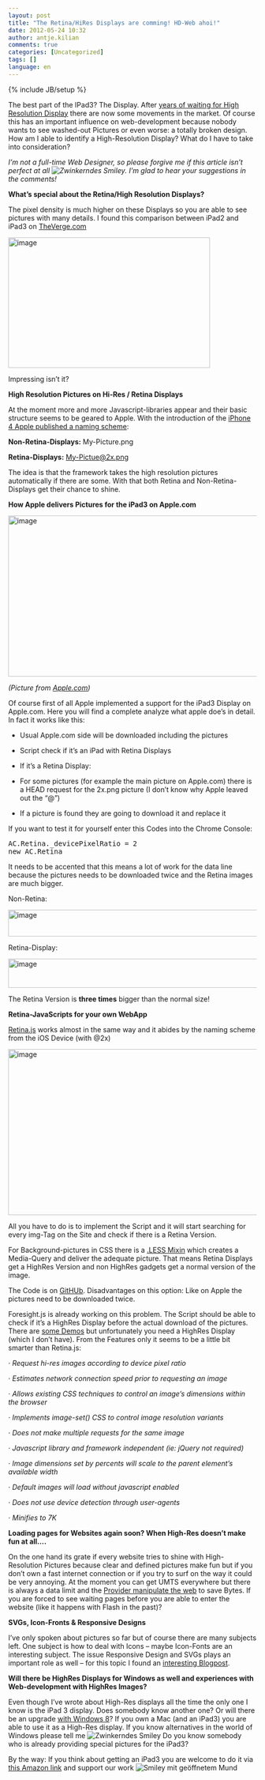 ```yaml
---
layout: post
title: "The Retina/HiRes Displays are comming! HD-Web ahoi!"
date: 2012-05-24 10:32
author: antje.kilian
comments: true
categories: [Uncategorized]
tags: []
language: en
---
```

{% include JB/setup %}
&nbsp;

<strong> </strong>

The best part of the IPad3? The Display. After <a href="http://www.codinghorror.com/blog/2007/06/where-are-the-high-resolution-displays.html">years of waiting for High Resolution Display</a> there are now some movements in the market. Of course this has an important influence on web-development because nobody wants to see washed-out Pictures or even worse: a totally broken design. How am I able to identify a High-Resolution Display? What do I have to take into consideration?

<em>I’m not a full-time Web Designer, so please forgive me if this article isn’t perfect at all <img class="wlEmoticon wlEmoticon-winkingsmile" style="border-style: none;" src="{{BASE_PATH}}/assets/wp-images-en/wlEmoticon-winkingsmile38.png" alt="Zwinkerndes Smiley" />. I’m glad to hear your suggestions in the comments! </em>

<em> </em>

<strong>What’s special about the Retina/High Resolution Displays?</strong>

The pixel density is much higher on these Displays so you are able to see pictures with many details. I found this comparison between iPad2 and iPad3 on <a href="http://www.theverge.com/">TheVerge.com</a>

<img style="background-image: none; padding-left: 0px; padding-right: 0px; padding-top: 0px; border: 0px;" title="image" src="{{BASE_PATH}}/assets/wp-images-de/image_thumb688.png" border="0" alt="image" width="409" height="264" />

Impressing isn’t it?

<strong>High Resolution Pictures on Hi-Res / Retina Displays</strong>

At the moment more and more Javascript-libraries appear and their basic structure seems to be geared to Apple. With the introduction of the <a href="http://developer.apple.com/library/ios/#documentation/2DDrawing/Conceptual/DrawingPrintingiOS/SupportingHiResScreens/SupportingHiResScreens.html">iPhone 4 Apple published a naming scheme</a>:

<strong>Non-Retina-Displays:</strong> My-Picture.png

<strong>Retina-Displays:</strong> My-Pictue@2x.png

The idea is that the framework takes the high resolution pictures automatically if there are some. With that both Retina and Non-Retina-Displays get their chance to shine.

<strong>How Apple delivers Pictures for the iPad3 on Apple.com </strong>

<img style="background-image: none; padding-left: 0px; padding-right: 0px; padding-top: 0px; border: 0px;" title="image" src="{{BASE_PATH}}/assets/wp-images-de/image1522.png" border="0" alt="image" width="540" height="326" />

<strong> </strong>

<em>(Picture from <a href="http://apple.com/">Apple.com</a>)</em>

Of course first of all Apple implemented a support for the iPad3 Display on Apple.com. Here you will find a complete analyze what apple doe’s in detail. In fact it works like this:

- Usual Apple.com side will be downloaded including the pictures

- Script check if it’s an iPad with Retina Displays

- If it’s a Retina Display:

- For some pictures (for example the main picture on Apple.com) there is a HEAD request for the 2x.png picture (I don’t know why Apple leaved out the “@”)

- If a picture is found they are going to download it and replace it

If you want to test it for yourself enter this Codes into the Chrome Console:
<div id="scid:812469c5-0cb0-4c63-8c15-c81123a09de7:910d0256-5cbd-49bd-9035-ee7e4d817b2b" class="wlWriterEditableSmartContent" style="margin: 0px; display: inline; float: none; padding: 0px;">
<pre class="c#">AC.Retina._devicePixelRatio = 2
new AC.Retina</pre>
</div>
It needs to be accented that this means a lot of work for the data line because the pictures needs to be downloaded twice and the Retina images are much bigger.

Non-Retina:

<img style="background-image: none; padding-left: 0px; padding-right: 0px; padding-top: 0px; border: 0px;" title="image" src="{{BASE_PATH}}/assets/wp-images-de/image_thumb689.png" border="0" alt="image" width="599" height="54" />

Retina-Display:

<img style="background-image: none; padding-left: 0px; padding-right: 0px; padding-top: 0px; border: 0px;" title="image" src="{{BASE_PATH}}/assets/wp-images-de/image_thumb690.png" border="0" alt="image" width="609" height="59" />

The Retina Version is <strong>three times</strong> bigger than the normal size!

<strong>Retina-JavaScripts for your own WebApp</strong>

<strong> </strong>

<a href="http://retinajs.com/">Retina.js</a> works almost in the same way and it abides by the naming scheme from the iOS Device (with @2x)

<img style="background-image: none; padding-left: 0px; padding-right: 0px; padding-top: 0px; border: 0px;" title="image" src="{{BASE_PATH}}/assets/wp-images-de/image1525.png" border="0" alt="image" width="524" height="336" />

All you have to do is to implement the Script and it will start searching for every img-Tag on the Site and check if there is a Retina Version.

For Background-pictures in CSS there is a <a href="https://github.com/imulus/retinajs/blob/master/src/retina.less">.LESS Mixin</a> which creates a Media-Query and deliver the adequate picture. That means Retina Displays get a HighRes Version and non HighRes gadgets get a normal version of the image.

The Code is on <a href="https://github.com/imulus/retinajs">GitHUb</a>. Disadvantages on this option: Like on Apple the pictures need to be downloaded twice.

Foresight.js is already working on this problem. The Script should be able to check if it’s a HighRes Display before the actual download of the pictures. There are <a href="http://foresightjs.appspot.com/demos/">some Demos</a> but unfortunately you need a HighRes Display (which I don’t have). From the Features only it seems to be a little bit smarter than Retina.js:

· <em>Request hi-res images according to device pixel ratio</em>

· <em>Estimates network connection speed prior to requesting an image</em>

· <em>Allows existing CSS techniques to control an image’s dimensions within the browser</em>

· <em>Implements image-set() CSS to control image resolution variants</em>

· <em>Does not make multiple requests for the same image</em>

· <em>Javascript library and framework independent (ie: jQuery not required)</em>

· <em>Image dimensions set by percents will scale to the parent element’s available width</em>

· <em>Default images will load without javascript enabled</em>

· <em>Does not use device detection through user-agents</em>

· <em>Minifies to 7K</em>

<strong>

Loading pages for Websites again soon? When High-Res doesn’t make fun at all….</strong>

On the one hand its grate if every website tries to shine with High-Resolution Pictures because clear and defined pictures make fun but if you don’t own a fast internet connection or if you try to surf on the way it could be very annoying. At the moment you can get UMTS everywhere but there is always a data limit and the <a href="http://www.zdnet.de/magazin/41515603/internet-per-umts-so-faelschen-deutsche-provider-webinhalte.htm">Provider manipulate the web</a> to save Bytes. If you are forced to see waiting pages before you are able to enter the website (like it happens with Flash in the past)?

<strong>SVGs, Icon-Fronts &amp; Responsive Designs</strong>

<strong> </strong>

I’ve only spoken about pictures so far but of course there are many subjects left. One subject is how to deal with Icons – maybe Icon-Fonts are an interesting subject. The issue Responsive Design and SVGs plays an important role as well – for this topic I found an <a href="http://medialoot.com/blog/high-resolution-web/">interesting Blogpost</a>.

<strong> </strong>

<strong>Will there be HighRes Displays for Windows as well and experiences with Web-development with HighRes Images?</strong>

<strong> </strong>

Even though I’ve wrote about High-Res displays all the time the only one I know is the iPad 3 display. Does somebody know another one? Or will there be an upgrade <a href="http://blogs.msdn.com/b/b8/archive/2012/03/21/scaling-to-different-screens.aspx">with Windows 8</a>? If you own a Mac (and an iPad3) you are able to use it as a High-Res display. If you know alternatives in the world of Windows please tell me <img class="wlEmoticon wlEmoticon-winkingsmile" style="border-style: none;" src="{{BASE_PATH}}/assets/wp-images-en/wlEmoticon-winkingsmile38.png" alt="Zwinkerndes Smiley" /> Do you know somebody who is already providing special pictures for the iPad3?

By the way: If you think about getting an iPad3 you are welcome to do it via <a href="http://astore.amazon.de/codeinside-21/detail/B007IV5PI6">this Amazon link</a> and support our work <img class="wlEmoticon wlEmoticon-openmouthedsmile" style="border-style: none;" src="{{BASE_PATH}}/assets/wp-images-en/wlEmoticon-openmouthedsmile3.png" alt="Smiley mit geöffnetem Mund" />

